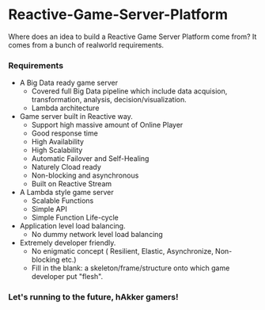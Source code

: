 # Reactive-Game-Server-Platform

Where does an idea to build a Reactive Game Server Platform come from? It comes from a bunch of realworld requirements.

### Requirements

- A Big Data ready game server
  * Covered full Big Data pipeline which include data acquision, transformation, analysis, decision/visualization. 
  * Lambda architecture
- Game server built in Reactive way.
  * Support high massive amount of Online Player
  * Good response time
  * High Availability
  * High Scalability
  * Automatic Failover and Self-Healing
  * Naturely Cload ready
  * Non-blocking and asynchronous 
  * Built on Reactive Stream
- A Lambda style game server
  * Scalable Functions
  * Simple API
  * Simple Function Life-cycle
- Application level load balancing.
  * No dummy network level load balancing
- Extremely developer friendly.
  * No enigmatic concept ( Resilient, Elastic, Asynchronize, Non-blocking etc.)
  * Fill in the blank: a skeleton/frame/structure onto which game developer put "flesh".


### Let's running to the future, hAkker gamers!
